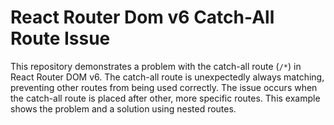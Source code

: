 # React Router Dom v6 Catch-All Route Issue

This repository demonstrates a problem with the catch-all route (`/*`) in React Router DOM v6.  The catch-all route is unexpectedly always matching, preventing other routes from being used correctly. The issue occurs when the catch-all route is placed after other, more specific routes.  This example shows the problem and a solution using nested routes.